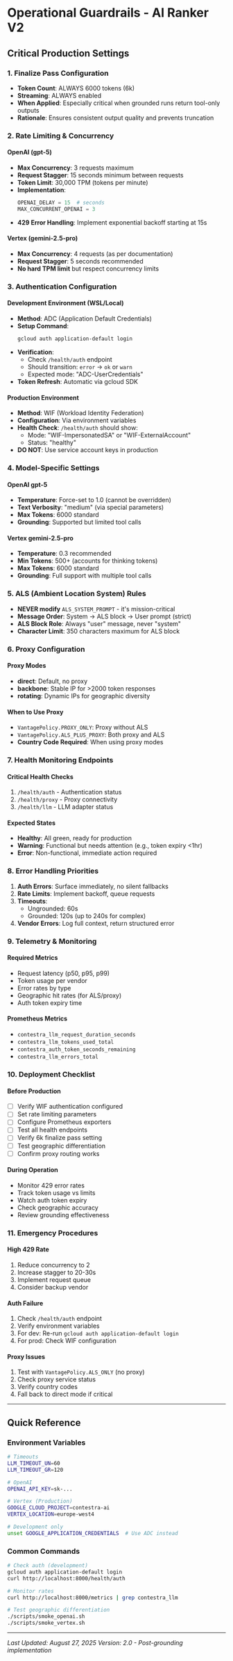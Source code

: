# Operational Guardrails - AI Ranker V2

## Critical Production Settings

### 1. Finalize Pass Configuration
- **Token Count**: ALWAYS 6000 tokens (6k)
- **Streaming**: ALWAYS enabled
- **When Applied**: Especially critical when grounded runs return tool-only outputs
- **Rationale**: Ensures consistent output quality and prevents truncation

### 2. Rate Limiting & Concurrency

#### OpenAI (gpt-5)
- **Max Concurrency**: 3 requests maximum
- **Request Stagger**: 15 seconds minimum between requests
- **Token Limit**: 30,000 TPM (tokens per minute)
- **Implementation**:
  ```python
  OPENAI_DELAY = 15  # seconds
  MAX_CONCURRENT_OPENAI = 3
  ```
- **429 Error Handling**: Implement exponential backoff starting at 15s

#### Vertex (gemini-2.5-pro)
- **Max Concurrency**: 4 requests (as per documentation)
- **Request Stagger**: 5 seconds recommended
- **No hard TPM limit** but respect concurrency limits

### 3. Authentication Configuration

#### Development Environment (WSL/Local)
- **Method**: ADC (Application Default Credentials)
- **Setup Command**:
  ```bash
  gcloud auth application-default login
  ```
- **Verification**:
  - Check `/health/auth` endpoint
  - Should transition: `error` → `ok` or `warn`
  - Expected mode: "ADC-UserCredentials"
- **Token Refresh**: Automatic via gcloud SDK

#### Production Environment
- **Method**: WIF (Workload Identity Federation)
- **Configuration**: Via environment variables
- **Health Check**: `/health/auth` should show:
  - Mode: "WIF-ImpersonatedSA" or "WIF-ExternalAccount"
  - Status: "healthy"
- **DO NOT**: Use service account keys in production

### 4. Model-Specific Settings

#### OpenAI gpt-5
- **Temperature**: Force-set to 1.0 (cannot be overridden)
- **Text Verbosity**: "medium" (via special parameters)
- **Max Tokens**: 6000 standard
- **Grounding**: Supported but limited tool calls

#### Vertex gemini-2.5-pro
- **Temperature**: 0.3 recommended
- **Min Tokens**: 500+ (accounts for thinking tokens)
- **Max Tokens**: 6000 standard
- **Grounding**: Full support with multiple tool calls

### 5. ALS (Ambient Location System) Rules
- **NEVER modify** `ALS_SYSTEM_PROMPT` - it's mission-critical
- **Message Order**: System → ALS block → User prompt (strict)
- **ALS Block Role**: Always "user" message, never "system"
- **Character Limit**: 350 characters maximum for ALS block

### 6. Proxy Configuration

#### Proxy Modes
- **direct**: Default, no proxy
- **backbone**: Stable IP for >2000 token responses
- **rotating**: Dynamic IPs for geographic diversity

#### When to Use Proxy
- `VantagePolicy.PROXY_ONLY`: Proxy without ALS
- `VantagePolicy.ALS_PLUS_PROXY`: Both proxy and ALS
- **Country Code Required**: When using proxy modes

### 7. Health Monitoring Endpoints

#### Critical Health Checks
1. `/health/auth` - Authentication status
2. `/health/proxy` - Proxy connectivity
3. `/health/llm` - LLM adapter status

#### Expected States
- **Healthy**: All green, ready for production
- **Warning**: Functional but needs attention (e.g., token expiry <1hr)
- **Error**: Non-functional, immediate action required

### 8. Error Handling Priorities

1. **Auth Errors**: Surface immediately, no silent fallbacks
2. **Rate Limits**: Implement backoff, queue requests
3. **Timeouts**: 
   - Ungrounded: 60s
   - Grounded: 120s (up to 240s for complex)
4. **Vendor Errors**: Log full context, return structured error

### 9. Telemetry & Monitoring

#### Required Metrics
- Request latency (p50, p95, p99)
- Token usage per vendor
- Error rates by type
- Geographic hit rates (for ALS/proxy)
- Auth token expiry time

#### Prometheus Metrics
- `contestra_llm_request_duration_seconds`
- `contestra_llm_tokens_used_total`
- `contestra_auth_token_seconds_remaining`
- `contestra_llm_errors_total`

### 10. Deployment Checklist

#### Before Production
- [ ] Verify WIF authentication configured
- [ ] Set rate limiting parameters
- [ ] Configure Prometheus exporters
- [ ] Test all health endpoints
- [ ] Verify 6k finalize pass setting
- [ ] Test geographic differentiation
- [ ] Confirm proxy routing works

#### During Operation
- Monitor 429 error rates
- Track token usage vs limits
- Watch auth token expiry
- Check geographic accuracy
- Review grounding effectiveness

### 11. Emergency Procedures

#### High 429 Rate
1. Reduce concurrency to 2
2. Increase stagger to 20-30s
3. Implement request queue
4. Consider backup vendor

#### Auth Failure
1. Check `/health/auth` endpoint
2. Verify environment variables
3. For dev: Re-run `gcloud auth application-default login`
4. For prod: Check WIF configuration

#### Proxy Issues
1. Test with `VantagePolicy.ALS_ONLY` (no proxy)
2. Check proxy service status
3. Verify country codes
4. Fall back to direct mode if critical

---

## Quick Reference

### Environment Variables
```bash
# Timeouts
LLM_TIMEOUT_UN=60
LLM_TIMEOUT_GR=120

# OpenAI
OPENAI_API_KEY=sk-...

# Vertex (Production)
GOOGLE_CLOUD_PROJECT=contestra-ai
VERTEX_LOCATION=europe-west4

# Development only
unset GOOGLE_APPLICATION_CREDENTIALS  # Use ADC instead
```

### Common Commands
```bash
# Check auth (development)
gcloud auth application-default login
curl http://localhost:8000/health/auth

# Monitor rates
curl http://localhost:8000/metrics | grep contestra_llm

# Test geographic differentiation
./scripts/smoke_openai.sh
./scripts/smoke_vertex.sh
```

---

*Last Updated: August 27, 2025*
*Version: 2.0 - Post-grounding implementation*